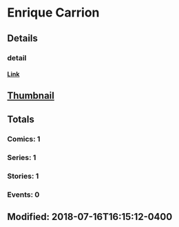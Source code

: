 # Enrique  Carrion 
## Details
### detail
#### [Link](http://marvel.com/comics/creators/12900/enrique_carrion?utm_campaign=apiRef&utm_source=225578a89fc76f3d20fbffda5d17a88d)
## [Thumbnail](http://i.annihil.us/u/prod/marvel/i/mg/b/40/image_not_available.jpg)
## Totals
### Comics: 1
### Series: 1
### Stories: 1
### Events: 0
## Modified: 2018-07-16T16:15:12-0400